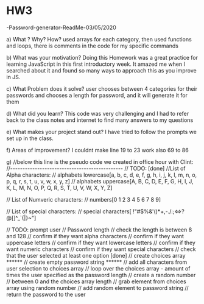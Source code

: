 # HW3
-Password-generator-ReadMe-03/05/2020

a) What ? Why? How?
used arrays for each category, then used functions and loops, there is comments in the code for my specific commands


b) What was your motivation? 
Doing this Homework was a great practice for learning JavaScript in this first introductory week. It amazed me when I searched about it and found so many ways to approach this as you improve in JS.

c) What Problem does it solve? 
user chooses between 4 categories for their passwords and chooses a length for password, and it will generate it for them

d) What did you learn? 
This code was very challenging and I had to refer back to the class notes and internet to find many answers to my questions

e) What makes your project stand out? 
I have tried to follow the prompts we set up in the class.

f) Areas of improvement? 
I couldnt make line 19 to 23 work also 69 to 86 












g)
//below this line is the pseudo code we created in office hour with Clint:
//----------------------------------------------
// TODO: [done]
//List of Alpha characters:
// alphabets lowercase[a, b, c, d, e, f, g, h, i, j, k, l, m, n, o, p, q, r, s, t, u, v, w, x, y, z]
// alphabets uppercase[A, B, C, D, E, F, G, H, I, J, K, L, M, N, O, P, Q, R, S, T, U, V, W, X, Y, Z]

// List of Numveric characters:
// numbers[0 1 2 3 4 5 6 7 8 9]

// List of special characters:
// special characters[ !"#$%&'()*+,-./:;<=>?@[\]^_`{|}~"]

// TODO: prompt user
    // Password length
            // check the length is between 8 and 128
    // confirm if they want alpha characters
        // confirm if they want uppercase letters
        // confirm if they want lowercase letters
    // confirm if they want numeric characters
    // confirm if they want special characters
        // check that the user selected at least one option [done]
    // create choices array ******
    // create empty password string ******
    // add all characters from user selection to choices array 
    // loop over the choices array - amount of times the user specified as the password length
        // create a random number
            // between 0 and the choices array length
            // grab element from choices array using random number 
            // add random element to password string
        // return the password to the user
